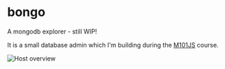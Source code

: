 bongo
=====

A mongodb explorer - still WIP!

It is a small database admin which I'm building during the [M101JS](https://education.mongodb.com/courses/10gen/M101JS) course.

![Host overview](https://dl.dropboxusercontent.com/u/4626326/bongo_screens/host_overview.png)
